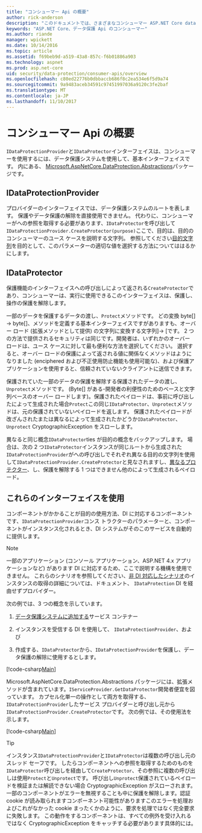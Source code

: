 ```yaml
---
title: "コンシューマー Api の概要"
author: rick-anderson
description: "このドキュメントでは、さまざまなコンシューマー ASP.NET Core data protection ライブラリ内で利用可能な Api の簡単な概要を説明します。"
keywords: "ASP.NET Core、データ保護 Api のコンシューマー"
ms.author: riande
manager: wpickett
ms.date: 10/14/2016
ms.topic: article
ms.assetid: f69beb9d-a519-43a8-857c-f6b01886a903
ms.technology: aspnet
ms.prod: asp.net-core
uid: security/data-protection/consumer-apis/overview
ms.openlocfilehash: c80ed22776b0dbbaccb686f8c2ea534e6f5d9a74
ms.sourcegitcommit: 9a9483aceb34591c97451997036a9120c3fe2baf
ms.translationtype: MT
ms.contentlocale: ja-JP
ms.lasthandoff: 11/10/2017
---
```

# <a name="consumer-apis-overview"></a>コンシューマー Api の概要

`IDataProtectionProvider`と`IDataProtector`インターフェイスは、コンシューマーを使用するには、データ保護システムを使用して、基本インターフェイスです。 内にある、 [Microsoft.AspNetCore.DataProtection.Abstractions](https://www.nuget.org/packages/Microsoft.AspNetCore.DataProtection.Abstractions/)パッケージです。

## <a name="idataprotectionprovider"></a>IDataProtectionProvider

プロバイダーのインターフェイスでは、データ保護システムのルートを表します。 保護やデータ保護の解除を直接使用できません。 代わりに、コンシューマーがへの参照を取得する必要があります、`IDataProtector`を呼び出して`IDataProtectionProvider.CreateProtector(purpose)`ここで、目的は、目的のコンシューマーのユース ケースを説明する文字列。 参照してください[目的文字列](purpose-strings.md)を目的として、このパラメーターの適切な値を選択する方法についてははるかにします。

## <a name="idataprotector"></a>IDataProtector

保護機能のインターフェイスへの呼び出しによって返される`CreateProtector`であり、コンシューマーは、実行に使用できるこのインターフェイスは、保護し、操作の保護を解除します。

一部のデータを保護するデータの渡し、`Protect`メソッドです。 どの変換 byte[] -> byte[]、メソッドを定義する基本インターフェイスですがありますも、オーバー ロード (拡張メソッドとして提供) の文字列に変換する文字列]-> [です。 2 つの方法で提供されるセキュリティは同じです。開発者は、いずれかのオーバー ロードは、ユース ケースに対して最も便利な方法を選択してください。 選択すると、オーバー ロードの保護によって返される値に関係なくメソッドはようになりました (enciphered および不正使用防止機能も使用可能な)、および保護アプリケーションを使用すると、信頼されていないクライアントに送信できます。

保護されていた一部のデータの保護を解除する保護されたデータの渡し、`Unprotect`メソッドです。 (Byte[] がある-開発者の利便性のためのベースと文字列ベースのオーバー ロードします)。保護されたペイロードは、事前に呼び出したによって生成された場合`Protect`この同じ`IDataProtector`、`Unprotect`メソッドは、元の保護されていないペイロードを返します。 保護されたペイロードが改ざんされたまたは異なるによって生成されたかどうか`IDataProtector`、 `Unprotect` CryptographicException をスローします。

異なると同じ概念`IDataProtector`ties が目的の概念をバックアップします。 場合は、次の 2 つ`IDataProtector`インスタンスが同じルートから生成された`IDataProtectionProvider`がへの呼び出しでそれぞれ異なる目的の文字列を使用して`IDataProtectionProvider.CreateProtector`と見なされますし、[異なるプロテクター](purpose-strings.md)、し、保護を解除する 1 つはできません他のによって生成されるペイロード。

## <a name="consuming-these-interfaces"></a>これらのインターフェイスを使用

コンポーネントがかかることが目的の使用方法、DI に対応するコンポーネントです、`IDataProtectionProvider`コンス トラクターのパラメーターと、コンポーネントがインスタンス化されるとき、DI システムがそのこのサービスを自動的に提供します。

> [!NOTE]
> 一部のアプリケーション (コンソール アプリケーション、ASP.NET 4.x アプリケーションなど) があります DI に対応するため、ここで説明する機構を使用できません。 これらのシナリオを参照してください、[非 DI 対応したシナリオ](../configuration/non-di-scenarios.md)のインスタンスの取得の詳細については、ドキュメント、 `IDataProtection` DI を経由せずプロバイダー。

次の例では、3 つの概念を示しています。

1. [データ保護システムに追加する](../configuration/overview.md)サービス コンテナー

2. インスタンスを受信する DI を使用して、 `IDataProtectionProvider`、および

3. 作成する、`IDataProtector`から、`IDataProtectionProvider`を保護し、データ保護の解除に使用するとします。

[!code-csharp[Main](../using-data-protection/samples/protectunprotect.cs?highlight=26,34,35,36,37,38,39,40)]

Microsoft.AspNetCore.DataProtection.Abstractions パッケージには、拡張メソッドが含まれています。`IServiceProvider.GetDataProtector`開発者便宜を図っています。 カプセル化単一の操作として両方を取得する、`IDataProtectionProvider`したサービス プロバイダーと呼び出し元から`IDataProtectionProvider.CreateProtector`です。 次の例では、その使用法を示します。

[!code-csharp[Main](./overview/samples/getdataprotector.cs?highlight=15)]

>[!TIP]
> インスタンス`IDataProtectionProvider`と`IDataProtector`は複数の呼び出し元のスレッド セーフです。 したらコンポーネントへの参照を取得するためのものを`IDataProtector`呼び出しを経由して`CreateProtector`、その参照に複数の呼び出しは使用`Protect`と`Unprotect`です。 呼び出し`Unprotect`保護されているペイロードを検証または解読できない場合 CryptographicException がスローされます。 一部のコンポーネントがエラーを無視することも中に保護を解除します。認証 cookie が読み取られますコンポーネント可能性がありますこのエラーを処理およびこれがなかった cookie まったくかのように、要求を処理ではなく完全要求に失敗します。 この動作をするコンポーネントは、すべての例外を受け入れるではなく CryptographicException をキャッチする必要があります具体的には。
